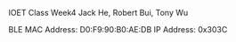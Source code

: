 IOET Class Week4
Jack He, Robert Bui, Tony Wu

BLE MAC Address: D0:F9:90:B0:AE:DB
IP Address: 0x303C
